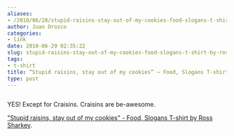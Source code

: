 ```yaml
---
aliases:
- /2010/06/28/stupid-raisins-stay-out-of-my-cookies-food-slogans-t-shirt-by-ross-sharkey/
author: Juan Orozco
categories:
- link
date: 2010-06-29 02:35:22
slug: stupid-raisins-stay-out-of-my-cookies-food-slogans-t-shirt-by-ross-sharkey
tags:
- t-shirt
title: “Stupid raisins, stay out of my cookies” – Food, Slogans T-shirt by Ross Sharkey
type: post
---
```


<p style="text-align:center;">
  <a href="http://www.threadless.com/product/964/Stupid_raisins_stay_out_of_my_cookies"><img src='https://i1.wp.com/iam.juano.info/files/2010/06/view1.jpg?w=580' alt='' data-recalc-dims="1" /></a>
</p>

YES! Except for Craisins. Craisins are be-awesome.

["Stupid raisins, stay out of my cookies" - Food, Slogans T-shirt by Ross Sharkey][1].

[1]: http://www.threadless.com/product/964/Stupid_raisins_stay_out_of_my_cookies